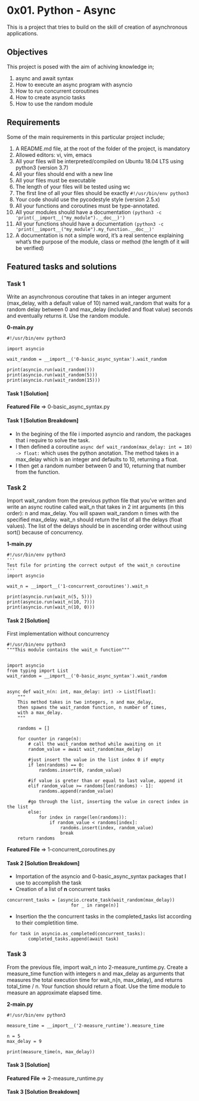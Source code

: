 # 0x01. Python - Async
This is a project that tries to build on the skill of creation of asynchronous applications.

## Objectives
This project is posed with the aim of achiving knowledge in;
1. async and await syntax
2. How to execute an async program with asyncio
3. How to run concurrent coroutines
4. How to create asyncio tasks
5. How to use the random module

## Requirements
Some of the main requirements in this particular project include;
1. A README.md file, at the root of the folder of the project, is mandatory
2. Allowed editors: vi, vim, emacs
3. All your files will be interpreted/compiled on Ubuntu 18.04 LTS using python3 (version 3.7)
4. All your files should end with a new line
5. All your files must be executable
6. The length of your files will be tested using wc
7. The first line of all your files should be exactly `#!/usr/bin/env python3`
8. Your code should use the pycodestyle style (version 2.5.x)
9. All your functions and coroutines must be type-annotated.
10. All your modules should have a documentation `(python3 -c 'print(__import__("my_module").__doc__)')`
11. All your functions should have a documentation `(python3 -c 'print(__import__("my_module").my_function.__doc__)'`
12. A documentation is not a simple word, it’s a real sentence explaining what’s the purpose of the module, class or method (the length of it will be verified)

## Featured tasks and solutions
### Task 1
Write an asynchronous coroutine that takes in an integer argument (max_delay, with a default value of 10) named wait_random that waits for a random delay between 0 and max_delay (included and float value) seconds and eventually returns it. Use the random module.  
  
  
**0-main.py**  
```
#!/usr/bin/env python3

import asyncio

wait_random = __import__('0-basic_async_syntax').wait_random

print(asyncio.run(wait_random()))
print(asyncio.run(wait_random(5)))
print(asyncio.run(wait_random(15)))
```
#### Task 1 [Solution]
**Featured File** => 0-basic_async_syntax.py

#### Task 1 [Solution Breakdown]
- In the begining of the file i imported asyncio and random, the packages that i require to solve the task.
- I then defined a coroutine `async def wait_random(max_delay: int = 10) -> float:` which uses the python anotation. The method takes in a max_delay which is an integer and defaults to 10, returning a float.
- I then get a random number between 0 and 10, returning that number from the function.

### Task 2
Import wait_random from the previous python file that you’ve written and write an async routine called wait_n that takes in 2 int arguments (in this order): n and max_delay. You will spawn wait_random n times with the specified max_delay. wait_n should return the list of all the delays (float values). The list of the delays should be in ascending order without using sort() because of concurrency.


**1-main.py**
```
#!/usr/bin/env python3
'''
Test file for printing the correct output of the wait_n coroutine
'''
import asyncio

wait_n = __import__('1-concurrent_coroutines').wait_n

print(asyncio.run(wait_n(5, 5)))
print(asyncio.run(wait_n(10, 7)))
print(asyncio.run(wait_n(10, 0)))
```
#### Task 2 [Solution]
First implementation without concurrency
```
#!/usr/bin/env python3
"""This module contains the wait_n function"""


import asyncio
from typing import List
wait_random = __import__('0-basic_async_syntax').wait_random


async def wait_n(n: int, max_delay: int) -> List[float]:
    """
    This method takes in two integers, n and max_delay,
    then spawns the wait_random function, n number of times,
    with a max_delay.
    """

    randoms = []

    for counter in range(n):
        # call the wait_random method while awaiting on it
        random_value = await wait_random(max_delay)

        #just insert the value in the list index 0 if empty
        if len(randoms) == 0:
            randoms.insert(0, random_value)

        #if value is greter than or equal to last value, append it
        elif random_value >= randoms[len(randoms) - 1]:
            randoms.append(random_value)

        #go through the list, inserting the value in corect index in the list
        else:
            for index in range(len(randoms)):
                if random_value < randoms[index]:
                    randoms.insert(index, random_value)
                    break
    return randoms
```
  
  
**Featured File** => 1-concurrent_coroutines.py

#### Task 2 [Solution Breakdown]
- Importation of the asyncio and 0-basic_async_syntax packages that I use to accomplish the task
- Creation of a list of **n** concurrent tasks
```
concurrent_tasks = [asyncio.create_task(wait_random(max_delay))
                        for _ in range(n)]
```
- Insertion the the concurrent tasks in the completed_tasks list according to their completition time.
```
 for task in asyncio.as_completed(concurrent_tasks):
        completed_tasks.append(await task)
```

### Task 3
From the previous file, import wait_n into 2-measure_runtime.py. Create a measure_time function with integers n and max_delay as arguments that measures the total execution time for wait_n(n, max_delay), and returns total_time / n. Your function should return a float. Use the time module to measure an approximate elapsed time.  
  
  
**2-main.py**  
```
#!/usr/bin/env python3

measure_time = __import__('2-measure_runtime').measure_time

n = 5
max_delay = 9

print(measure_time(n, max_delay))
```
#### Task 3 [Solution]
**Featured File** => 2-measure_runtime.py

#### Task 3 [Solution Breakdown]

